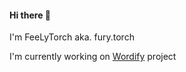 #### Hi there 👋
I'm FeeLyTorch aka. fury.torch

I'm currently working on [Wordify](https://www.github.com/Few-Ly-Torch/Wordify) project

